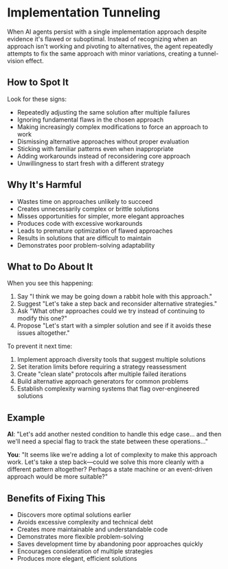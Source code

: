 # Implementation Tunneling

When AI agents persist with a single implementation approach despite evidence it's flawed or suboptimal. Instead of recognizing when an approach isn't working and pivoting to alternatives, the agent repeatedly attempts to fix the same approach with minor variations, creating a tunnel-vision effect.

## How to Spot It

Look for these signs:

- Repeatedly adjusting the same solution after multiple failures
- Ignoring fundamental flaws in the chosen approach
- Making increasingly complex modifications to force an approach to work
- Dismissing alternative approaches without proper evaluation
- Sticking with familiar patterns even when inappropriate
- Adding workarounds instead of reconsidering core approach
- Unwillingness to start fresh with a different strategy

## Why It's Harmful

- Wastes time on approaches unlikely to succeed
- Creates unnecessarily complex or brittle solutions
- Misses opportunities for simpler, more elegant approaches
- Produces code with excessive workarounds
- Leads to premature optimization of flawed approaches
- Results in solutions that are difficult to maintain
- Demonstrates poor problem-solving adaptability

## What to Do About It

When you see this happening:

1. Say "I think we may be going down a rabbit hole with this approach."
2. Suggest "Let's take a step back and reconsider alternative strategies."
3. Ask "What other approaches could we try instead of continuing to modify this one?"
4. Propose "Let's start with a simpler solution and see if it avoids these issues altogether."

To prevent it next time:

1. Implement approach diversity tools that suggest multiple solutions
2. Set iteration limits before requiring a strategy reassessment
3. Create "clean slate" protocols after multiple failed iterations
4. Build alternative approach generators for common problems
5. Establish complexity warning systems that flag over-engineered solutions

## Example

**AI**: "Let's add another nested condition to handle this edge case... and then we'll need a special flag to track the state between these operations..."

**You**: "It seems like we're adding a lot of complexity to make this approach work. Let's take a step back—could we solve this more cleanly with a different pattern altogether? Perhaps a state machine or an event-driven approach would be more suitable?"

## Benefits of Fixing This

- Discovers more optimal solutions earlier
- Avoids excessive complexity and technical debt
- Creates more maintainable and understandable code
- Demonstrates more flexible problem-solving
- Saves development time by abandoning poor approaches quickly
- Encourages consideration of multiple strategies
- Produces more elegant, efficient solutions
